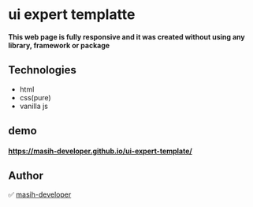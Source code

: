 # ui expert templatte

#### This web page is fully responsive and it was created without using any library, framework or package

## Technologies

-   html
-   css(pure)
-   vanilla js

## demo

#### https://masih-developer.github.io/ui-expert-template/

## Author

✅ [masih-developer](https://github.com/masih-developer/)
